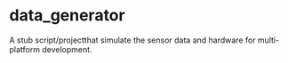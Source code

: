 # data_generator

A stub script/projectthat simulate the sensor data and hardware for multi-platform development.
